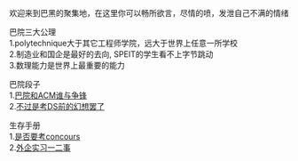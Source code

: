 欢迎来到巴黑的聚集地，在这里你可以畅所欲言，尽情的喷，发泄自己不满的情绪

巴院三大公理\
1.polytechnique大于其它工程师学院，远大于世界上任意一所学校\
2.制造业和国企是最好的去向, SPEIT的学生看不上字节跳动\
3.数理能力是世界上最重要的能力

巴院段子\
1.[巴院和ACM谁与争锋](SPEIT_VS_ACM.md)\
2.[不过是考DS前的幻想罢了](jest_of_SPEIT.md)

生存手册\
1.[是否要考concours](Life_at_X)\
2.[外企实习一二事](Intern_international_company.md)

